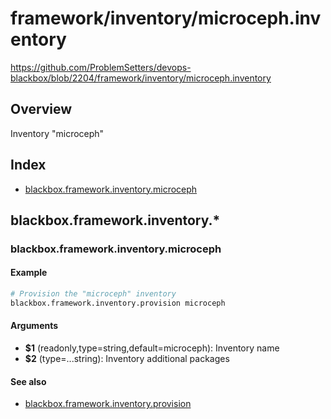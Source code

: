 # framework/inventory/microceph.inventory

https://github.com/ProblemSetters/devops-blackbox/blob/2204/framework/inventory/microceph.inventory

## Overview

Inventory "microceph"

## Index

* [blackbox.framework.inventory.microceph](#blackboxframeworkinventorymicroceph)

## blackbox.framework.inventory.*

### blackbox.framework.inventory.microceph

#### Example

```bash
# Provision the "microceph" inventory
blackbox.framework.inventory.provision microceph
```

#### Arguments

* **$1** (readonly,type=string,default=microceph): Inventory name
* **$2** (type=...string): Inventory additional packages

#### See also

* [blackbox.framework.inventory.provision](#blackboxframeworkinventoryprovision)

